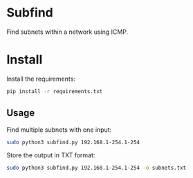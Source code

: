 # Subfind

Find subnets within a network using ICMP.

# Install

Install the requirements:

```sh
pip install -r requirements.txt
```

## Usage 

Find multiple subnets with one input:

```sh
sudo python3 subfind.py 192.168.1-254.1-254
```

Store the output in TXT format:

```sh
sudo python3 subfind.py 192.168.1-254.1-254 -o subnets.txt
```

